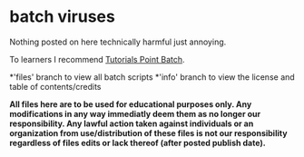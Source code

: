 # batch  viruses
Nothing posted on here technically harmful just annoying.

To learners I recommend [Tutorials Point Batch](https://pmfblos.github.io/OS/predavanja/literatura/TutorialsPoint%20Batch.pdf).

*'files' branch to view all batch scripts
*'info' branch to view the license and table of contents/credits



**All files here are to be used for educational purposes only. Any modifications in any way immediatly deem them as no longer our responsibility. Any lawful action taken against individuals or an organization from use/distribution of these files is not our responsibility regardless of files edits or lack thereof (after posted publish date).**
